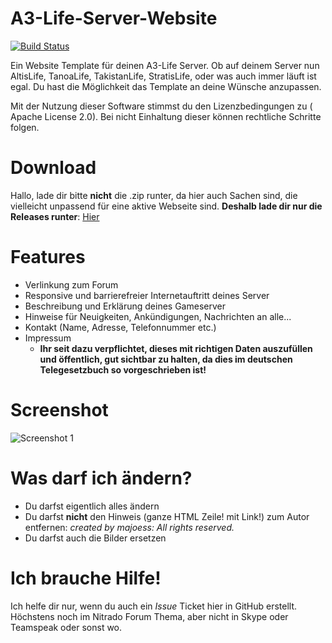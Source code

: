 # A3-Life-Server-Website

[![Build Status](https://scrutinizer-ci.com/g/majoess/A3-Life-Server-Website/badges/build.png?b=master)](https://scrutinizer-ci.com/g/majoess/A3-Life-Server-Website/build-status/master)

Ein Website Template für deinen A3-Life Server. Ob auf deinem Server nun AltisLife, TanoaLife, TakistanLife, StratisLife, oder was auch immer läuft ist egal. Du hast die Möglichkeit das Template an deine Wünsche anzupassen.

Mit der Nutzung dieser Software stimmst du den Lizenzbedingungen zu ( Apache License 2.0). Bei nicht Einhaltung dieser können rechtliche Schritte folgen.

# Download

Hallo, lade dir bitte **nicht** die .zip runter, da hier auch Sachen sind, die vielleicht unpassend für eine aktive Webseite sind. **Deshalb lade dir nur die Releases runter**: [Hier](https://github.com/majoess/A3-Life-Server-Website/releases)

# Features

* Verlinkung zum Forum
* Responsive und barrierefreier Internetauftritt deines Server
* Beschreibung und Erklärung deines Gameserver
* Hinweise für Neuigkeiten, Ankündigungen, Nachrichten an alle...
* Kontakt (Name, Adresse, Telefonnummer etc.)
* Impressum
  * **Ihr seit dazu verpflichtet, dieses mit richtigen Daten auszufüllen und öffentlich, gut sichtbar zu halten, da dies im deutschen Telegesetzbuch so vorgeschrieben ist!**

# Screenshot

![Screenshot 1](https://cloud.githubusercontent.com/assets/12019871/9222792/f74ae6d8-40f4-11e5-8d19-1ff072d2d86f.png)


# Was darf ich ändern?

* Du darfst eigentlich alles ändern
* Du darfst **nicht** den Hinweis (ganze HTML Zeile! mit Link!) zum Autor entfernen: *created by majoess: All rights reserved.*
* Du darfst auch die Bilder ersetzen

# Ich brauche Hilfe!

Ich helfe dir nur, wenn du auch ein *Issue* Ticket hier in GitHub erstellt. Höchstens noch im Nitrado Forum Thema, aber nicht in Skype oder Teamspeak oder sonst wo. 
